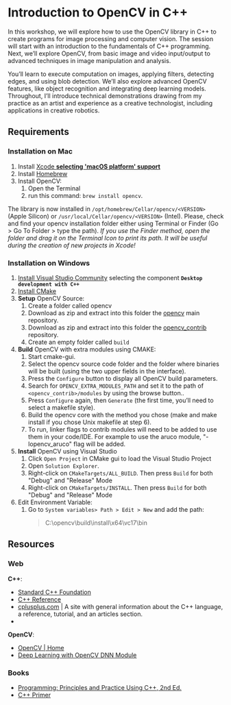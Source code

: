 # Introduction to OpenCV in C++

In this workshop, we will explore how to use the OpenCV library in C++ to create programs for image processing and computer vision. The session will start with an introduction to the fundamentals of C++ programming. Next, we’ll explore OpenCV, from basic image and video input/output to advanced techniques in image manipulation and analysis.

You’ll learn to execute computation on images, applying filters, detecting edges, and using blob detection. We’ll also explore advanced OpenCV features, like object recognition and integrating deep learning models. Throughout, I’ll introduce technical demonstrations drawing from my practice as an artist and experience as a creative technologist, including applications in creative robotics.


## Requirements

### Installation on Mac
1. Install [Xcode **selecting 'macOS platform' support**](https://developer.apple.com/xcode/)
2. Install [Homebrew](https://brew.sh/)
3. Install OpenCV:
   1. Open the Terminal
   2. run this command: `brew install opencv`.

The library is now installed in `/opt/homebrew/Cellar/opencv/<VERSION>` (Apple Silicon) or `/usr/local/Cellar/opencv/<VERSION>` (Intel).
Please, check and find your opencv installation folder either using Terminal or Finder (Go > Go To Folder > type the path). _If you use the Finder method, open the folder and drag it on the Terminal Icon to print its path. It will be useful during the creation of new projects in Xcode!_


### Installation on Windows

1. [Install Visual Studio Community](https://visualstudio.microsoft.com/thank-you-downloading-visual-studio/?sku=Community&channel=Release&version=VS2022&source=VSLandingPage&passive=false&cid=2030#installvs) selecting the component **`Desktop development with C++`**
2. [Install CMake](https://cmake.org/download/)
3. **Setup** OpenCV Source: 
   1. Create a folder called opencv
   2. Download as zip and extract into this folder the [opencv](https://github.com/opencv/opencv) main repository.
   3. Download as zip and extract into this folder the [opencv_contrib](https://github.com/opencv/opencv_contrib.git) repository.
   4. Create an empty folder called `build`
4. **Build** OpenCV with extra modules using CMAKE:
   1. Start cmake-gui.
   2. Select the opencv source code folder and the folder where binaries will be built (using the two upper fields in the interface).
   3. Press the `Configure` button to display all OpenCV build parameters.
   4. Search for `OPENCV_EXTRA_MODULES_PATH` and set it to the path of `<opencv_contrib>/modules` by using the browse button..
   5. Press `Configure` again, then `Generate` (the first time, you’ll need to select a makefile style).
   6. Build the opencv core with the method you chose (make and make install if you chose Unix makefile at step 6).
   7. To run, linker flags to contrib modules will need to be added to use them in your code/IDE. For example to use the aruco module, "-lopencv_aruco" flag will be added.
5. **Install** OpenCV using Visual Studio 
   1. Click `Open Project` in CMake gui to load the Visual Studio Project
   2.  Open `Solution Explorer`.
   3.  Right-click on `CMakeTargets/ALL_BUILD`. Then press `Build` for both "Debug" and "Release" Mode
   4.  Right-click on `CMakeTargets/INSTALL`. Then press `Build` for both "Debug" and "Release" Mode
6.  Edit Environment Variable:
    1. Go to `System variables> Path > Edit > New` and add the path:
        > C:\opencv\build\install\x64\vc17\bin

## Resources
### Web
**C++**:
- [Standard C++ Foundation](https://isocpp.org/)
- [C++ Reference](https://en.cppreference.com/w/)
- [cplusplus.com](https://cplusplus.com/) | A site with general information about the C++ language, a reference, tutorial, and an articles section.
- 

**OpenCV**:
- [OpenCV | Home](https://opencv.org/)
- [Deep Learning with OpenCV DNN Module](https://learnopencv.com/deep-learning-with-opencvs-dnn-module-a-definitive-guide/)
### Books
- [Programming: Principles and Practice Using C++, 2nd Ed.](https://www.informit.com/store/programming-principles-and-practice-using-c-plus-plus-9780321992789)
- [C++ Primer](https://www.amazon.com/Primer-5th-Stanley-B-Lippman/dp/0321714113?s=books&ie=UTF8&qid=1343780237&sr=1-1&keywords=c%2B%2B+primer)
